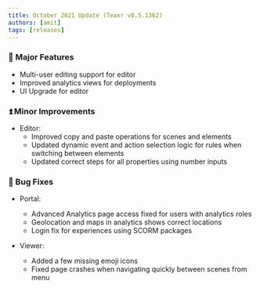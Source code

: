 ```yaml
---
title: October 2021 Update (Teaxr v0.5.1362)
authors: [amit]
tags: [releases]
---
```


### :rocket: Major Features

* Multi-user editing support for editor
* Improved analytics views for deployments
* UI Upgrade for editor

### :arrow_double_up: Minor Improvements

* Editor: 
  * Improved copy and paste operations for scenes and elements 
  * Updated dynamic event and action selection logic for rules when switching between elements
  * Updated correct steps for all properties using number inputs


### :bug: Bug Fixes
* Portal:
  * Advanced Analytics page access fixed for users with analytics roles
  * Geolocation and maps in analytics shows correct locations
  * Login fix for experiences using SCORM packages
  
* Viewer:
  * Added a few missing emoji icons
  * Fixed page crashes when navigating quickly between scenes from menu 
